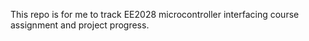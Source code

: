 This repo is for me to track EE2028 microcontroller interfacing course assignment and project progress. 
